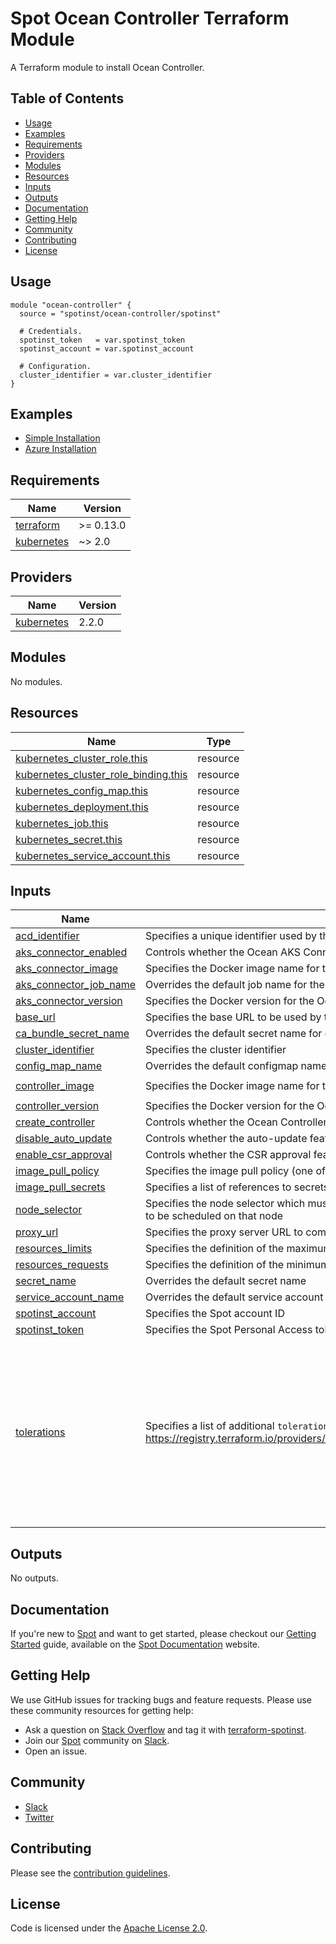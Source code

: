 # Spot Ocean Controller Terraform Module

A Terraform module to install Ocean Controller.

## Table of Contents

- [Usage](#usage)
- [Examples](#examples)
- [Requirements](#requirements)
- [Providers](#providers)
- [Modules](#modules)
- [Resources](#resources)
- [Inputs](#inputs)
- [Outputs](#outputs)
- [Documentation](#documentation)
- [Getting Help](#getting-help)
- [Community](#community)
- [Contributing](#contributing)
- [License](#license)

## Usage

```hcl
module "ocean-controller" {
  source = "spotinst/ocean-controller/spotinst"

  # Credentials.
  spotinst_token   = var.spotinst_token
  spotinst_account = var.spotinst_account

  # Configuration.
  cluster_identifier = var.cluster_identifier
}
```

## Examples

- [Simple Installation](https://github.com/spotinst/terraform-spotinst-ocean-controller/tree/master/examples/simple-installation)
- [Azure Installation](https://github.com/spotinst/terraform-spotinst-ocean-controller/tree/master/examples/azure-installation)

<!-- BEGINNING OF PRE-COMMIT-TERRAFORM DOCS HOOK -->
## Requirements

| Name | Version |
|------|---------|
| <a name="requirement_terraform"></a> [terraform](#requirement\_terraform) | >= 0.13.0 |
| <a name="requirement_kubernetes"></a> [kubernetes](#requirement\_kubernetes) | ~> 2.0 |

## Providers

| Name | Version |
|------|---------|
| <a name="provider_kubernetes"></a> [kubernetes](#provider\_kubernetes) | 2.2.0 |

## Modules

No modules.

## Resources

| Name | Type |
|------|------|
| [kubernetes_cluster_role.this](https://registry.terraform.io/providers/hashicorp/kubernetes/latest/docs/resources/cluster_role) | resource |
| [kubernetes_cluster_role_binding.this](https://registry.terraform.io/providers/hashicorp/kubernetes/latest/docs/resources/cluster_role_binding) | resource |
| [kubernetes_config_map.this](https://registry.terraform.io/providers/hashicorp/kubernetes/latest/docs/resources/config_map) | resource |
| [kubernetes_deployment.this](https://registry.terraform.io/providers/hashicorp/kubernetes/latest/docs/resources/deployment) | resource |
| [kubernetes_job.this](https://registry.terraform.io/providers/hashicorp/kubernetes/latest/docs/resources/job) | resource |
| [kubernetes_secret.this](https://registry.terraform.io/providers/hashicorp/kubernetes/latest/docs/resources/secret) | resource |
| [kubernetes_service_account.this](https://registry.terraform.io/providers/hashicorp/kubernetes/latest/docs/resources/service_account) | resource |

## Inputs

| Name | Description | Type | Default | Required |
|------|-------------|------|---------|:--------:|
| <a name="input_acd_identifier"></a> [acd\_identifier](#input\_acd\_identifier) | Specifies a unique identifier used by the Ocean AKS Connector when importing an AKS cluster | `string` | `null` | no |
| <a name="input_aks_connector_enabled"></a> [aks\_connector\_enabled](#input\_aks\_connector\_enabled) | Controls whether the Ocean AKS Connector should be deployed (requires a valid `acd_identifier`) | `bool` | `true` | no |
| <a name="input_aks_connector_image"></a> [aks\_connector\_image](#input\_aks\_connector\_image) | Specifies the Docker image name for the Ocean AKS Connector that should be deployed | `string` | `"spotinst/ocean-aks-connector"` | no |
| <a name="input_aks_connector_job_name"></a> [aks\_connector\_job\_name](#input\_aks\_connector\_job\_name) | Overrides the default job name for the Ocean AKS Connector | `string` | `null` | no |
| <a name="input_aks_connector_version"></a> [aks\_connector\_version](#input\_aks\_connector\_version) | Specifies the Docker version for the Ocean AKS Connector that should be deployed | `string` | `"1.0.8"` | no |
| <a name="input_base_url"></a> [base\_url](#input\_base\_url) | Specifies the base URL to be used by the HTTP client | `string` | `""` | no |
| <a name="input_ca_bundle_secret_name"></a> [ca\_bundle\_secret\_name](#input\_ca\_bundle\_secret\_name) | Overrides the default secret name for custom CA bundle | `string` | `null` | no |
| <a name="input_cluster_identifier"></a> [cluster\_identifier](#input\_cluster\_identifier) | Specifies the cluster identifier | `string` | n/a | yes |
| <a name="input_config_map_name"></a> [config\_map\_name](#input\_config\_map\_name) | Overrides the default configmap name | `string` | `null` | no |
| <a name="input_controller_image"></a> [controller\_image](#input\_controller\_image) | Specifies the Docker image name for the Ocean Controller that should be deployed | `string` | `"gcr.io/spotinst-artifacts/kubernetes-cluster-controller"` | no |
| <a name="input_controller_version"></a> [controller\_version](#input\_controller\_version) | Specifies the Docker version for the Ocean Controller that should be deployed | `string` | `"1.0.86"` | no |
| <a name="input_create_controller"></a> [create\_controller](#input\_create\_controller) | Controls whether the Ocean Controller should be deployed (it affects all resources) | `bool` | `true` | no |
| <a name="input_disable_auto_update"></a> [disable\_auto\_update](#input\_disable\_auto\_update) | Controls whether the auto-update feature should be disabled | `bool` | `false` | no |
| <a name="input_enable_csr_approval"></a> [enable\_csr\_approval](#input\_enable\_csr\_approval) | Controls whether the CSR approval feature should be enabled | `bool` | `false` | no |
| <a name="input_image_pull_policy"></a> [image\_pull\_policy](#input\_image\_pull\_policy) | Specifies the image pull policy (one of: Always, Never, IfNotPresent) | `string` | `"Always"` | no |
| <a name="input_image_pull_secrets"></a> [image\_pull\_secrets](#input\_image\_pull\_secrets) | Specifies a list of references to secrets in the same namespace to use for pulling the image | `list(string)` | `[]` | no |
| <a name="input_node_selector"></a> [node\_selector](#input\_node\_selector) | Specifies the node selector which must match a node's labels for the Ocean Controller resources to be scheduled on that node | `map(string)` | `null` | no |
| <a name="input_proxy_url"></a> [proxy\_url](#input\_proxy\_url) | Specifies the proxy server URL to communicate through | `string` | `""` | no |
| <a name="input_resources_limits"></a> [resources\_limits](#input\_resources\_limits) | Specifies the definition of the maximum amount of compute resources allowed | `map(any)` | `null` | no |
| <a name="input_resources_requests"></a> [resources\_requests](#input\_resources\_requests) | Specifies the definition of the minimum amount of compute resources required | `map(any)` | `null` | no |
| <a name="input_secret_name"></a> [secret\_name](#input\_secret\_name) | Overrides the default secret name | `string` | `null` | no |
| <a name="input_service_account_name"></a> [service\_account\_name](#input\_service\_account\_name) | Overrides the default service account name | `string` | `null` | no |
| <a name="input_spotinst_account"></a> [spotinst\_account](#input\_spotinst\_account) | Specifies the Spot account ID | `string` | n/a | yes |
| <a name="input_spotinst_token"></a> [spotinst\_token](#input\_spotinst\_token) | Specifies the Spot Personal Access token | `string` | n/a | yes |
| <a name="input_tolerations"></a> [tolerations](#input\_tolerations) | Specifies a list of additional `toleration` objects, see: https://registry.terraform.io/providers/hashicorp/kubernetes/latest/docs/resources/pod#toleration | `list(any)` | <pre>[<br>  {<br>    "effect": "NoExecute",<br>    "key": "node.kubernetes.io/not-ready",<br>    "operator": "Exists",<br>    "toleration_seconds": 150<br>  },<br>  {<br>    "effect": "NoExecute",<br>    "key": "node.kubernetes.io/unreachable",<br>    "operator": "Exists",<br>    "toleration_seconds": 150<br>  }<br>]</pre> | no |

## Outputs

No outputs.
<!-- END OF PRE-COMMIT-TERRAFORM DOCS HOOK -->

## Documentation

If you're new to [Spot](https://spot.io/) and want to get started, please checkout our [Getting Started](https://docs.spot.io/connect-your-cloud-provider/) guide, available on the [Spot Documentation](https://docs.spot.io/) website.

## Getting Help

We use GitHub issues for tracking bugs and feature requests. Please use these community resources for getting help:

- Ask a question on [Stack Overflow](https://stackoverflow.com/) and tag it with [terraform-spotinst](https://stackoverflow.com/questions/tagged/terraform-spotinst/).
- Join our [Spot](https://spot.io/) community on [Slack](http://slack.spot.io/).
- Open an issue.

## Community

- [Slack](http://slack.spot.io/)
- [Twitter](https://twitter.com/spot_hq/)

## Contributing

Please see the [contribution guidelines](CONTRIBUTING.md).

## License

Code is licensed under the [Apache License 2.0](LICENSE).
